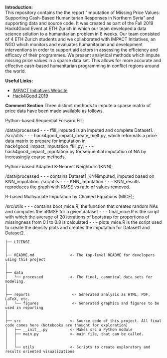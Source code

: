 **Introduction:**  
This repository contains the the report "Imputation of Missing Price Values: Supporting Cash-Based Humanitarian Responses in Northern Syria" and supporting data and source code. It was created as part of the Fall 2019 Hack4Good Event at ETH Zurich in which our team developed a data science solution to a humanitarian problem in 8 weeks. Our team consisted of 4 ETH Zurich students and we collaborated with IMPACT Initiatives, an NGO which monitors and evaluates humanitarian and development interventions in order to support aid actors in assessing the efficiency and efficacy of their programmes. We present analytical methods which impute missing price values in a sparse data set. This allows for more accurate and effective cash-based humanitarian programming in conflict regions around the world.

**Useful Links:**
*  [IMPACT Initiatives Website](https://www.impact-initiatives.org)
*  [Hack4Good 2019](https://analytics-club.org/hack4good)

**Comment Section**
Three distinct methods to impute a sparse matrix of price data have been made available as follows.

Python-based Sequential Forward Fill;

/data/processed	- - - ffill_imputed is an imputed and complete Dataset1.
/src/utils - - - hack4good_impact_create_melt.py, which reformats a price data matrix to prepare for imputation in hack4good_impact_imputation_ffill.py; - - - hack4good_impact_imputation.py for sequential imputation of NA by increasingly coarse methods.


Python-based Adapted K-Nearest Neighbors (KNN);

/data/processed - - - contains Dataset1_KNNimputed, imputed based on KNN_imputation.
/src/utils - - - KNN_imputation - - - KNN_results reproduces the graph with RMSE vs ratio of values removed.


R-based Multivariate Imputation by Chained Equations (MICE);

/src/utils - - - contains boot_mice.R, the function that creates random NAs and computes the nRMSE for a given dataset - - - final_mice.R is the script with which the average of 20 iterations of bootstrap for proportions of missingness from 0.1 to 0.8 is calculated - - - plots_mice.R is the script used to create the density plots and creates the imputation for Dataset1 and Dataset2.


```
├── LICENSE
│
│
├── README.md                <- The top-level README for developers using this project
│                          
│
├── data
│   └── processed            <- The final, canonical data sets for modeling.
│ 
│
├── reports                   <- Generated analysis as HTML, PDF, LaTeX, etc.
│   └── figures               <- Generated graphics and figures to be used in reporting
│
│
├── src                      <- Source code of this project. All final code comes here (Notebooks are thought for exploration)
│   ├── __init__.py          <- Makes src a Python module
│   ├── main.py              <- main file, that can be called.
│   │
│   │
│   └── utils                <- Scripts to create exploratory and results oriented visualizations


```

